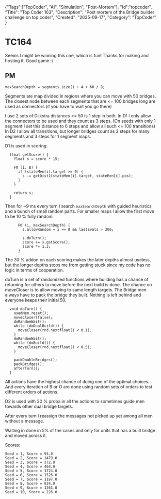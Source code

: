 {"Tags":["TopCoder", "AI", "Simulation", "Post-Mortem"], "Id":"topcoder", "Title": "Top Coder 163", "Description": "Post mortem of the Bridge builder challenge on top coder", "Created": "2025-09-17", "Category": "TopCoder" }
# TC164

Seems I might be winning this one, which is fun! Thanks for making and hosting it. Good game :)

## PM 
```
maxSearchDepth = segments.size() + 4 + 60 / B;
```

Segments are map divided in regions where you can move with 50 bridges. 
The closest node between each segments that are <= 100 bridges long are used as connectors (if you have to wait you go there)

I use 2 sets of Dijkstra distances <= 50 is 1 step in both. In D1 I only allow the connectors to be used and they count as 3 steps. (On seeds with only 1 segment I set this distance to 6 steps and allow all such <= 100 transitions)
In D2 I allow all transitions, but longer bridges count as 2 steps for many segments and 3 steps for 1 segment maps.

D1 is used in scoring: 
```
  float getScore() {
    float s = score * 15;

    F0 (i, B) {
      if (stateMen[i].target >= 0) {
        s -= getDist1(stateMen[i].target, stateMen[i].pos);
      }
    }

    return s;
  }
```

Then for ~9 ms every turn I search `maxSearchDepth` with guided heuristics and a bunch of small random parts. For smaller maps I allow the first move to be 10 % fully random.
```
      F0 (i, maxSearchDepth) {
        s.allowRandom = i == 0 && lastEvals > 300;

        s.doTurn();
        score += s.getScore();
        score *= 1.3;
      }
```
The 30 % addon on each scoring makes the later depths almost useless, but the longer depths stops me from getting stuck since my code has no logic in terms of cooperation.

doTurn is a set of randomized functions where building has a chance of returning for others to move before the next build is done. The chance on moveCloser is to allow moving to same length targets.
The Bridge men always have to pack the bridge they built. Nothing is left behind and everyone keeps their initial 50.
```
  void doTurn() {
    usedMen.reset();
    moveCloser(false);
    doRandomWait();
    while (doDualBuild()) {
      moveCloser(rnd.nextfloat() < 0.1);
    }
    doRandomWait();
    while (doBuild()) {
      moveCloser(rnd.nextfloat() < 0.5);
    }

    packDoubleBridges();
    packBridges();
    afterTurn();
  }
```

All actions have the highest chance of doing one of the optimal choices. And every iteration of B or O are done using random sets of orders to test different orders of actions.

D2 is used with 20 % proba in all the actions to sometimes guide men towards other dual bridge targets. 

After every turn I reassign the messages not picked up yet among all men without a message.

Waiting in done in 5% of the cases and only for units that has a built bridge and moved across it.

Scores:

```
Seed = 1, Score = 95.0
Seed = 2, Score = 1479.0
Seed = 3, Score = 372.0
Seed = 4, Score = 464.0
Seed = 5, Score = 1724.0
Seed = 6, Score = 1526.0
Seed = 7, Score = 1197.0
Seed = 8, Score = 824.0
Seed = 9, Score = 1261.0
Seed = 10, Score = 226.0
```
